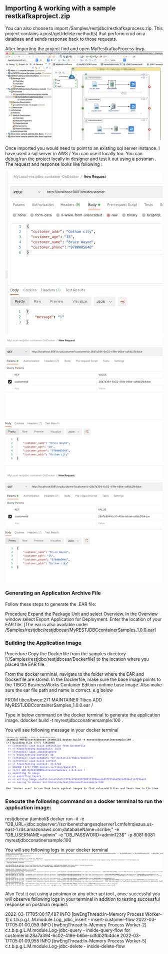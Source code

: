 
## Importing & working with a sample restkafkaproject.zip
You can also choose to import /Samples/restjdbc/restkafkaprocess.zip. This project contains a post/get/delete method(s) that perform crud on a database and sends response back to those requests.

After Importing the project find and open MyRestkafkaProcess.bwp.  
![import_restecho](images/importrestjdbc1.png)

Once imported you would need to point to an existing sql server instance. I have used a sql server in AWS / You can use it locally too.
You can debug/run the project locally in designer and test it out using a postman . The request and response looks like following :

![import_restecho](images/importrestjdbc2.png)
![import_restecho](images/importrestjdbc3.png)
![import_restecho](images/importrestjdbc4.png)

### Generating an Application Archive File
Follow these steps to generate the .EAR file:

Procedure
Expand the Package Unit and select Overview.
In the Overview window select Export Application  for Deployment.
Enter the location of your EAR file.
[The ear is also available under /Samples/restjdbc/restjdbcear/MyRESTJDBCcontainerSamples_1.0.0.ear]

### Building the Application Image
Procedure
Copy the Dockerfile from the samples directory [//Samples/restjdbc/restjdbcear/Dockerfile] to the location where you placed the EAR file.

From the docker terminal, navigate to the folder where the EAR and Dockerfile are stored.
In the Dockerfile, make sure the base image points to the TIBCO BusinessWorks Container Edition runtime base image.
Also make sure the ear file path and name is correct. e.g below

FROM tibco/bwce:271
MAINTAINER Tibco
ADD MyRESTJDBCcontainerSamples_1.0.0.ear /


Type in below command on the docker terminal to generate the application image.
ddocker build -t myrestjdbcconatinersample:100 .

You will see following message in your docker terminal

![import_restecho](images/importrestjdbc5.png)

### Execute the following command on a docker terminal to run the application image:
restjdbcear jtamboli$ docker run -it -e "DB_URL=jdbc:sqlserver://scribenetchangesqlserver1.cmfehrqiezua.us-east-1.rds.amazonaws.com;databaseName=scribe;" -e "DB_USERNAME=admin" -e "DB_PASSWORD=admin123$"  -p 8081:8081  myrestjdbcconatinersample:100

You will see following logs in your docker terminal
![import_restecho](images/importrestjdbc6.png)

Also Test it out using a postman or any other api tool , once successful you will observe following logs in your terminal in addition to testing successful response on postman request.

2022-03-17T05:00:17,487 INFO  [bwEngThread:In-Memory Process Worker-1] c.t.b.p.g.L.M.module.Log_jdbc_insert - insert-customer-flow
2022-03-17T05:01:00,059 INFO  [bwEngThread:In-Memory Process Worker-2] c.t.b.p.g.L.M.module.Log-jdbc-query - inside-query-flow for customerid:28a7a394-6c02-419e-b6be-cdfdb2fb4dce
2022-03-17T05:01:09,955 INFO  [bwEngThread:In-Memory Process Worker-5] c.t.b.p.g.L.M.module.Log-jdbc-delete - inside-delete-flow
